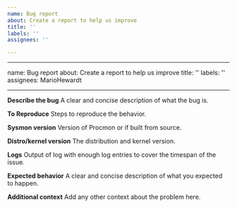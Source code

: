 ```yaml
---
name: Bug report
about: Create a report to help us improve
title: ''
labels: ''
assignees: ''

---
```


---
name: Bug report
about: Create a report to help us improve
title: ''
labels: ''
assignees: MarioHewardt

---

**Describe the bug**
A clear and concise description of what the bug is.

**To Reproduce**
Steps to reproduce the behavior.

**Sysmon version**
Version of Procmon or if built from source.

**Distro/kernel version**
The distribution and kernel version.

**Logs**
Output of log with enough log entries to cover the timespan of the issue. 

**Expected behavior**
A clear and concise description of what you expected to happen.

**Additional context**
Add any other context about the problem here.
